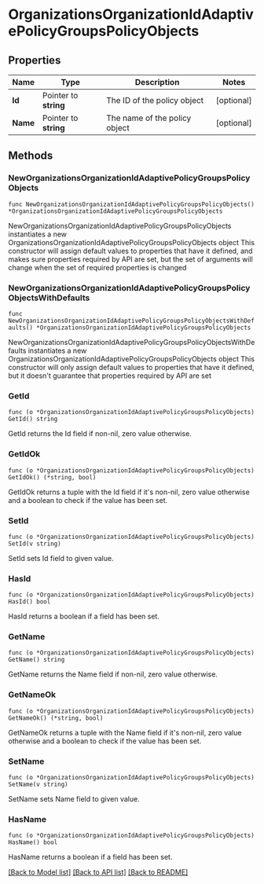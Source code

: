 # OrganizationsOrganizationIdAdaptivePolicyGroupsPolicyObjects

## Properties

Name | Type | Description | Notes
------------ | ------------- | ------------- | -------------
**Id** | Pointer to **string** | The ID of the policy object | [optional] 
**Name** | Pointer to **string** | The name of the policy object | [optional] 

## Methods

### NewOrganizationsOrganizationIdAdaptivePolicyGroupsPolicyObjects

`func NewOrganizationsOrganizationIdAdaptivePolicyGroupsPolicyObjects() *OrganizationsOrganizationIdAdaptivePolicyGroupsPolicyObjects`

NewOrganizationsOrganizationIdAdaptivePolicyGroupsPolicyObjects instantiates a new OrganizationsOrganizationIdAdaptivePolicyGroupsPolicyObjects object
This constructor will assign default values to properties that have it defined,
and makes sure properties required by API are set, but the set of arguments
will change when the set of required properties is changed

### NewOrganizationsOrganizationIdAdaptivePolicyGroupsPolicyObjectsWithDefaults

`func NewOrganizationsOrganizationIdAdaptivePolicyGroupsPolicyObjectsWithDefaults() *OrganizationsOrganizationIdAdaptivePolicyGroupsPolicyObjects`

NewOrganizationsOrganizationIdAdaptivePolicyGroupsPolicyObjectsWithDefaults instantiates a new OrganizationsOrganizationIdAdaptivePolicyGroupsPolicyObjects object
This constructor will only assign default values to properties that have it defined,
but it doesn't guarantee that properties required by API are set

### GetId

`func (o *OrganizationsOrganizationIdAdaptivePolicyGroupsPolicyObjects) GetId() string`

GetId returns the Id field if non-nil, zero value otherwise.

### GetIdOk

`func (o *OrganizationsOrganizationIdAdaptivePolicyGroupsPolicyObjects) GetIdOk() (*string, bool)`

GetIdOk returns a tuple with the Id field if it's non-nil, zero value otherwise
and a boolean to check if the value has been set.

### SetId

`func (o *OrganizationsOrganizationIdAdaptivePolicyGroupsPolicyObjects) SetId(v string)`

SetId sets Id field to given value.

### HasId

`func (o *OrganizationsOrganizationIdAdaptivePolicyGroupsPolicyObjects) HasId() bool`

HasId returns a boolean if a field has been set.

### GetName

`func (o *OrganizationsOrganizationIdAdaptivePolicyGroupsPolicyObjects) GetName() string`

GetName returns the Name field if non-nil, zero value otherwise.

### GetNameOk

`func (o *OrganizationsOrganizationIdAdaptivePolicyGroupsPolicyObjects) GetNameOk() (*string, bool)`

GetNameOk returns a tuple with the Name field if it's non-nil, zero value otherwise
and a boolean to check if the value has been set.

### SetName

`func (o *OrganizationsOrganizationIdAdaptivePolicyGroupsPolicyObjects) SetName(v string)`

SetName sets Name field to given value.

### HasName

`func (o *OrganizationsOrganizationIdAdaptivePolicyGroupsPolicyObjects) HasName() bool`

HasName returns a boolean if a field has been set.


[[Back to Model list]](../README.md#documentation-for-models) [[Back to API list]](../README.md#documentation-for-api-endpoints) [[Back to README]](../README.md)



